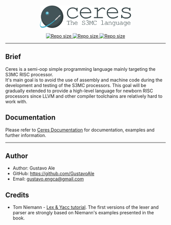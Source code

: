 <p align="center">
    <a href="#">
        <img src="assets/logo.png" height="70" alt="Ceres - The S3MC language">
    </a>
</p>

<p align="center">
    <a href="#">
    <img src="https://img.shields.io/github/repo-size/gustavoale/ceres-lang?style=for-the-badge"
    style="max-width:100%;" alt="Repo size">
    </a>
    <a href="/LICENSE">
        <img src="https://img.shields.io/github/license/gustavoale/ceres-lang?style=for-the-badge" style="max-width:100%;" alt="Repo size">
    </a>
    <a href="#">
    <img src="https://img.shields.io/github/last-commit/gustavoale/ceres-lang?style=for-the-badge" style="max-width:100%;" alt="Repo size">
    </a>
</p>

---

## Brief
Ceres is a semi-oop simple programming language mainly targeting the S3MC RISC
processor.  
It's main goal is to avoid the use of assembly and machine code during the
development and testing of the S3MC processors. This goal will be gradually
extended to provide a high-level language for newborn RISC processors since LLVM
and other compiler toolchains are relatively hard to work with.

## Documentation
Please refer to [Ceres Documentation](https://gustavoale.github.io/ceres-lang-doc/site/)
for documentation, examples and further information.

---
## Author

* Author: Gustavo Ale
* GitHub: https://github.com/GustavoAle
* Email: gustavo.engca@gmail.com

## Credits

* Tom Niemann - [Lex & Yacc tutorial](https://www.epaperpress.com/lexandyacc/).
The first versions of the lexer and parser are strongly based on Niemann's
examples presented in the book.
